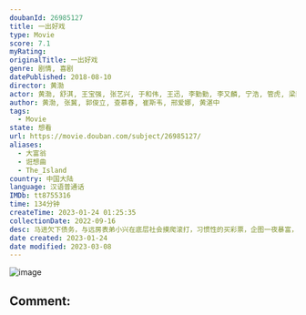 ```yaml
---
doubanId: 26985127
title: 一出好戏
type: Movie
score: 7.1
myRating: 
originalTitle: 一出好戏
genre: 剧情, 喜剧
datePublished: 2018-08-10
director: 黄渤
actor: 黄渤, 舒淇, 王宝强, 张艺兴, 于和伟, 王迅, 李勤勤, 李又麟, 宁浩, 管虎, 梁静, 徐峥, 陈德森, 张磊, 杨凯迪, 魏嘉镁, 袁子芸, 刘彦卿, 房晓航, 王俏, 李栋
author: 黄渤, 张冀, 郭俊立, 查慕春, 崔斯韦, 邢爱娜, 黄湛中
tags:
  - Movie
state: 想看
url: https://movie.douban.com/subject/26985127/
aliases:
  - 大富翁
  - 诳想曲
  - The_Island
country: 中国大陆
language: 汉语普通话
IMDb: tt8755316
time: 134分钟
createTime: 2023-01-24 01:25:35
collectionDate: 2022-09-16
desc: 马进欠下债务，与远房表弟小兴在底层社会摸爬滚打，习惯性的买彩票，企图一夜暴富，并迎娶自己的同事姗姗。一日，公司全体员工出海团建，途中，马进收到了彩票中头奖的信息，六千万！就在马进狂喜自己翻身的日子终于...
date created: 2023-01-24
date modified: 2023-03-08
---
```


![image](p2529571873.jpg)

Comment:
---
